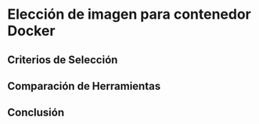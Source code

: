 # Elección de imagen para contenedor Docker  

## Criterios de Selección  

## Comparación de Herramientas  

## Conclusión  

